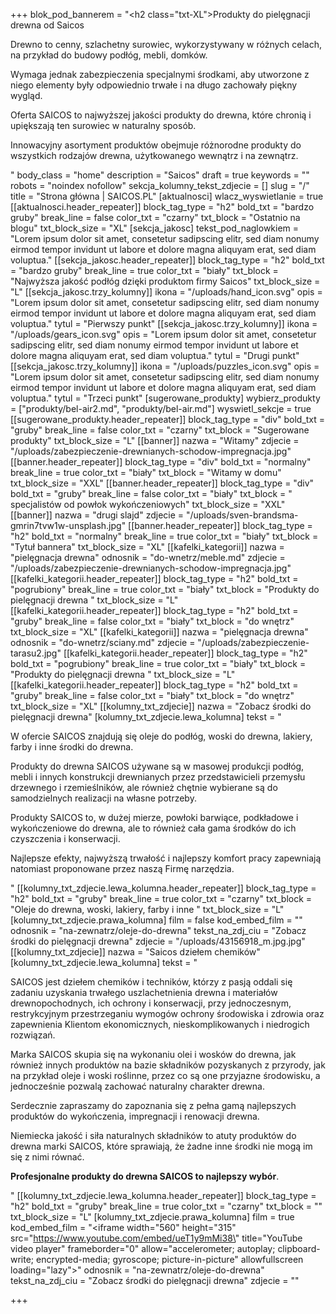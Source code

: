 +++
blok_pod_bannerem = "<h2 class=\"txt-XL\">Produkty do pielęgnacji drewna od Saicos</h2><p> Drewno to cenny, szlachetny surowiec, wykorzystywany w różnych celach, na przykład do budowy podłóg, mebli, domków. </p><p>Wymaga jednak zabezpieczenia specjalnymi środkami, aby utworzone z niego elementy były odpowiednio trwałe i na długo zachowały piękny wygląd. </p><p>Oferta SAICOS to najwyższej jakości produkty do drewna, które chronią i upiększają ten surowiec w naturalny sposób. </p><p>Innowacyjny asortyment produktów obejmuje różnorodne produkty do wszystkich rodzajów drewna, użytkowanego wewnątrz i na zewnątrz.</p>"
body_class = "home"
description = "Saicos"
draft = true
keywords = ""
robots = "noindex nofollow"
sekcja_kolumny_tekst_zdjecie = []
slug = "/"
title = "Strona główna | SAICOS.PL"
[aktualnosci]
wlacz_wyswietlanie = true
[[aktualnosci.header_repeater]]
block_tag_type = "h2"
bold_txt = "bardzo gruby"
break_line = false
color_txt = "czarny"
txt_block = "Ostatnio na blogu"
txt_block_size = "XL"
[sekcja_jakosc]
tekst_pod_naglowkiem = "Lorem ipsum dolor sit amet, consetetur sadipscing elitr, sed diam nonumy eirmod tempor invidunt ut labore et dolore magna aliquyam erat, sed diam voluptua."
[[sekcja_jakosc.header_repeater]]
block_tag_type = "h2"
bold_txt = "bardzo gruby"
break_line = true
color_txt = "biały"
txt_block = "Najwyższa jakość podłóg dzięki produktom firmy Saicos"
txt_block_size = "L"
[[sekcja_jakosc.trzy_kolumny]]
ikona = "/uploads/hand_icon.svg"
opis = "Lorem ipsum dolor sit amet, consetetur sadipscing elitr, sed diam nonumy eirmod tempor invidunt ut labore et dolore magna aliquyam erat, sed diam voluptua."
tytul = "Pierwszy punkt"
[[sekcja_jakosc.trzy_kolumny]]
ikona = "/uploads/gears_icon.svg"
opis = "Lorem ipsum dolor sit amet, consetetur sadipscing elitr, sed diam nonumy eirmod tempor invidunt ut labore et dolore magna aliquyam erat, sed diam voluptua."
tytul = "Drugi punkt"
[[sekcja_jakosc.trzy_kolumny]]
ikona = "/uploads/puzzles_icon.svg"
opis = "Lorem ipsum dolor sit amet, consetetur sadipscing elitr, sed diam nonumy eirmod tempor invidunt ut labore et dolore magna aliquyam erat, sed diam voluptua."
tytul = "Trzeci punkt"
[sugerowane_produkty]
wybierz_produkty = ["produkty/bel-air2.md", "produkty/bel-air.md"]
wyswietl_sekcje = true
[[sugerowane_produkty.header_repeater]]
block_tag_type = "div"
bold_txt = "gruby"
break_line = false
color_txt = "czarny"
txt_block = "Sugerowane produkty"
txt_block_size = "L"
[[banner]]
nazwa = "Witamy"
zdjecie = "/uploads/zabezpieczenie-drewnianych-schodow-impregnacja.jpg"
[[banner.header_repeater]]
block_tag_type = "div"
bold_txt = "normalny"
break_line = true
color_txt = "biały"
txt_block = "Witamy w domu"
txt_block_size = "XXL"
[[banner.header_repeater]]
block_tag_type = "div"
bold_txt = "gruby"
break_line = false
color_txt = "biały"
txt_block = " specjalistów od powłok wykończeniowych"
txt_block_size = "XXL"
[[banner]]
nazwa = "drugi slajd"
zdjecie = "/uploads/sven-brandsma-gmrin7tvw1w-unsplash.jpg"
[[banner.header_repeater]]
block_tag_type = "h2"
bold_txt = "normalny"
break_line = true
color_txt = "biały"
txt_block = "Tytuł bannera"
txt_block_size = "XL"
[[kafelki_kategorii]]
nazwa = "pielęgnacja drewna"
odnosnik = "do-wnetrz/meble.md"
zdjecie = "/uploads/zabezpieczenie-drewnianych-schodow-impregnacja.jpg"
[[kafelki_kategorii.header_repeater]]
block_tag_type = "h2"
bold_txt = "pogrubiony"
break_line = true
color_txt = "biały"
txt_block = "Produkty do pielęgnacji drewna "
txt_block_size = "L"
[[kafelki_kategorii.header_repeater]]
block_tag_type = "h2"
bold_txt = "gruby"
break_line = false
color_txt = "biały"
txt_block = "do wnętrz"
txt_block_size = "XL"
[[kafelki_kategorii]]
nazwa = "pielęgnacja drewna"
odnosnik = "do-wnetrz/sciany.md"
zdjecie = "/uploads/zabezpieczenie-tarasu2.jpg"
[[kafelki_kategorii.header_repeater]]
block_tag_type = "h2"
bold_txt = "pogrubiony"
break_line = true
color_txt = "biały"
txt_block = "Produkty do pielęgnacji drewna "
txt_block_size = "L"
[[kafelki_kategorii.header_repeater]]
block_tag_type = "h2"
bold_txt = "gruby"
break_line = false
color_txt = "biały"
txt_block = "do wnętrz"
txt_block_size = "XL"
[[kolumny_txt_zdjecie]]
nazwa = "Zobacz środki do pielęgnacji drewna"
[kolumny_txt_zdjecie.lewa_kolumna]
tekst = "<p>W ofercie SAICOS znajdują się oleje do podłóg, woski do drewna, lakiery, farby i inne środki do drewna.</p><p> Produkty do drewna SAICOS używane są w masowej produkcji podłóg, mebli i innych konstrukcji drewnianych przez przedstawicieli przemysłu drzewnego i rzemieślników, ale również chętnie wybierane są do samodzielnych realizacji na własne potrzeby.</p><p> Produkty SAICOS to, w dużej mierze, powłoki barwiące, podkładowe i wykończeniowe do drewna, ale to również cała gama środków do ich czyszczenia i konserwacji.</p><p>  Najlepsze efekty, najwyższą trwałość i najlepszy komfort pracy zapewniają natomiast proponowane przez naszą Firmę narzędzia.</p>"
[[kolumny_txt_zdjecie.lewa_kolumna.header_repeater]]
block_tag_type = "h2"
bold_txt = "gruby"
break_line = true
color_txt = "czarny"
txt_block = "Oleje do drewna, woski, lakiery, farby i inne "
txt_block_size = "L"
[kolumny_txt_zdjecie.prawa_kolumna]
film = false
kod_embed_film = ""
odnosnik = "na-zewnatrz/oleje-do-drewna"
tekst_na_zdj_ciu = "Zobacz środki do pielęgnacji drewna"
zdjecie = "/uploads/43156918_m.jpg.jpg"
[[kolumny_txt_zdjecie]]
nazwa = "Saicos dziełem chemików"
[kolumny_txt_zdjecie.lewa_kolumna]
tekst = "<p>SAICOS jest dziełem chemików i techników, którzy z pasją oddali się zadaniu uzyskania trwałego uszlachetnienia drewna i materiałów drewnopochodnych, ich ochrony i konserwacji, przy jednoczesnym, restrykcyjnym przestrzeganiu wymogów ochrony środowiska i zdrowia oraz zapewnienia Klientom ekonomicznych, nieskomplikowanych i niedrogich rozwiązań.</p><p> Marka SAICOS skupia się na wykonaniu olei i wosków do drewna, jak również innych produktów na bazie składników pozyskanych z przyrody, jak na przykład oleje i woski roślinne, przez co są one przyjazne środowisku, a jednocześnie pozwalą zachować naturalny charakter drewna.</p><p> Serdecznie zapraszamy do zapoznania się z pełna gamą najlepszych produktów do wykończenia, impregnacji i renowacji drewna.</p><p>Niemiecka jakość i siła naturalnych składników to atuty produktów do drewna marki SAICOS, które sprawiają, że żadne inne środki nie mogą im się z nimi równać. </p><p><strong>Profesjonalne produkty do drewna SAICOS to najlepszy wybór</strong>.</p>"
[[kolumny_txt_zdjecie.lewa_kolumna.header_repeater]]
block_tag_type = "h2"
bold_txt = "gruby"
break_line = true
color_txt = "czarny"
txt_block = ""
txt_block_size = "L"
[kolumny_txt_zdjecie.prawa_kolumna]
film = true
kod_embed_film = "<iframe width=\"560\" height=\"315\" src=\"https://www.youtube.com/embed/ueT1y9mMi38\" title=\"YouTube video player\" frameborder=\"0\" allow=\"accelerometer; autoplay; clipboard-write; encrypted-media; gyroscope; picture-in-picture\" allowfullscreen loading=\"lazy\"></iframe>"
odnosnik = "na-zewnatrz/oleje-do-drewna"
tekst_na_zdj_ciu = "Zobacz środki do pielęgnacji drewna"
zdjecie = ""

+++

